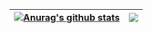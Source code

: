 | <a href="https://github.com/anuraghazra/github-readme-stats"><img align="center" src="https://github-readme-stats.vercel.app/api?username=Shizuku-in&show_icons=true&include_all_commits=true&theme=graywhite&hide_border=true" alt="Anurag's github stats" /></a> | <a href="https://github.com/anuraghazra/github-readme-stats"><img align="center" src="https://github-readme-stats.vercel.app/api/top-langs/?username=Shizuku-in&layout=compact&theme=graywhite&hide_border=true" /></a> |
| ------------- | ------------- |
